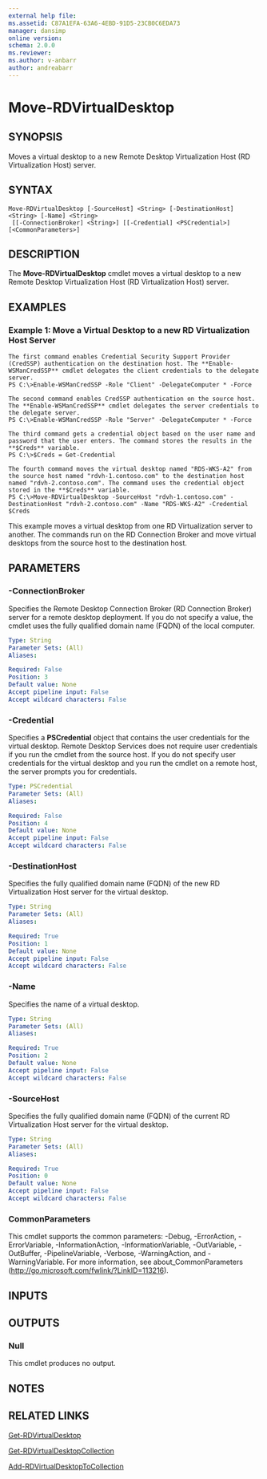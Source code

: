 ```yaml
---
external help file: 
ms.assetid: C87A1EFA-63A6-4EBD-91D5-23CB0C6EDA73
manager: dansimp
online version: 
schema: 2.0.0
ms.reviewer:
ms.author: v-anbarr
author: andreabarr
---
```


# Move-RDVirtualDesktop

## SYNOPSIS
Moves a virtual desktop to a new Remote Desktop Virtualization Host (RD Virtualization Host) server.

## SYNTAX

```
Move-RDVirtualDesktop [-SourceHost] <String> [-DestinationHost] <String> [-Name] <String>
 [[-ConnectionBroker] <String>] [[-Credential] <PSCredential>] [<CommonParameters>]
```

## DESCRIPTION
The **Move-RDVirtualDesktop** cmdlet moves a virtual desktop to a new Remote Desktop Virtualization Host (RD Virtualization Host) server.

## EXAMPLES

### Example 1: Move a Virtual Desktop to a new RD Virtualization Host Server
```
The first command enables Credential Security Support Provider (CredSSP) authentication on the destination host. The **Enable-WSManCredSSP** cmdlet delegates the client credentials to the delegate server.
PS C:\>Enable-WSManCredSSP -Role "Client" -DelegateComputer * -Force

The second command enables CredSSP authentication on the source host. The **Enable-WSManCredSSP** cmdlet delegates the server credentials to the delegate server.
PS C:\>Enable-WSManCredSSP -Role "Server" -DelegateComputer * -Force

The third command gets a credential object based on the user name and password that the user enters. The command stores the results in the **$Creds** variable.
PS C:\>$Creds = Get-Credential

The fourth command moves the virtual desktop named "RDS-WKS-A2" from the source host named "rdvh-1.contoso.com" to the destination host named "rdvh-2.contoso.com". The command uses the credential object stored in the **$Creds** variable.
PS C:\>Move-RDVirtualDesktop -SourceHost "rdvh-1.contoso.com" -DestinationHost "rdvh-2.contoso.com" -Name "RDS-WKS-A2" -Credential $Creds
```

This example moves a virtual desktop from one RD Virtualization server to another.
The commands run on the RD Connection Broker and move virtual desktops from the source host to the destination host.

## PARAMETERS

### -ConnectionBroker
Specifies the Remote Desktop Connection Broker (RD Connection Broker) server for a remote desktop deployment.
If you do not specify a value, the cmdlet uses the fully qualified domain name (FQDN) of the local computer.

```yaml
Type: String
Parameter Sets: (All)
Aliases: 

Required: False
Position: 3
Default value: None
Accept pipeline input: False
Accept wildcard characters: False
```

### -Credential
Specifies a **PSCredential** object that contains the user credentials for the virtual desktop.
Remote Desktop Services does not require user credentials if you run the cmdlet from the source host.
If you do not specify user credentials for the virtual desktop and you run the cmdlet on a remote host, the server prompts you for credentials.

```yaml
Type: PSCredential
Parameter Sets: (All)
Aliases: 

Required: False
Position: 4
Default value: None
Accept pipeline input: False
Accept wildcard characters: False
```

### -DestinationHost
Specifies the fully qualified domain name (FQDN) of the new RD Virtualization Host server for the virtual desktop.

```yaml
Type: String
Parameter Sets: (All)
Aliases: 

Required: True
Position: 1
Default value: None
Accept pipeline input: False
Accept wildcard characters: False
```

### -Name
Specifies the name of a virtual desktop.

```yaml
Type: String
Parameter Sets: (All)
Aliases: 

Required: True
Position: 2
Default value: None
Accept pipeline input: False
Accept wildcard characters: False
```

### -SourceHost
Specifies the fully qualified domain name (FQDN) of the current RD Virtualization Host server for the virtual desktop.

```yaml
Type: String
Parameter Sets: (All)
Aliases: 

Required: True
Position: 0
Default value: None
Accept pipeline input: False
Accept wildcard characters: False
```

### CommonParameters
This cmdlet supports the common parameters: -Debug, -ErrorAction, -ErrorVariable, -InformationAction, -InformationVariable, -OutVariable, -OutBuffer, -PipelineVariable, -Verbose, -WarningAction, and -WarningVariable. For more information, see about_CommonParameters (http://go.microsoft.com/fwlink/?LinkID=113216).

## INPUTS

## OUTPUTS

### Null
This cmdlet produces no output.

## NOTES

## RELATED LINKS

[Get-RDVirtualDesktop](./Get-RDVirtualDesktop.md)

[Get-RDVirtualDesktopCollection](./Get-RDVirtualDesktopCollection.md)

[Add-RDVirtualDesktopToCollection](./Add-RDVirtualDesktopToCollection.md)

